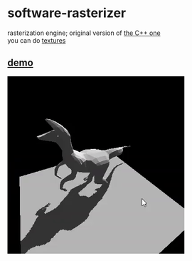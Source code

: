 # software-rasterizer
rasterization engine; original version of [the C++ one](https://github.com/JentGent/cpp-software-rasterizer)  
you can do [textures](https://www.khanacademy.org/computer-programming/perspective-correct/6735391720685568)

## [demo](https://rawcdn.githack.com/JentGent/software-rasterizer/9207ea4e254607beabaae6bf173ac387fceb5867/bruh.html?min=1)
![demo](https://github.com/JentGent/software-rasterizer/blob/main/dinosaur.gif)
